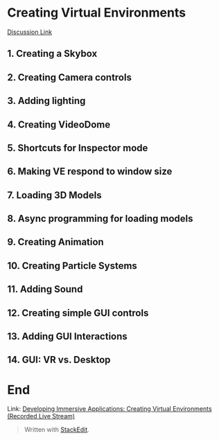 # Creating Virtual Environments
[Discussion Link](https://github.com/orgs/sit-dia/discussions/13)

## 1. Creating a Skybox
## 2. Creating Camera controls
## 3. Adding lighting
## 4. Creating VideoDome
## 5. Shortcuts for Inspector mode
## 6. Making VE respond to window size
## 7. Loading 3D Models
## 8. Async programming for loading models
## 9. Creating Animation
## 10. Creating Particle Systems
## 11. Adding Sound
## 12. Creating simple GUI controls
## 13. Adding GUI Interactions
## 14. GUI: VR vs. Desktop

# End

Link: [Developing Immersive Applications: Creating Virtual Environments (Recorded Live Stream)](https://www.youtube.com/watch?v=9crXku_K-0Y)

> Written with [StackEdit](https://stackedit.io/).

